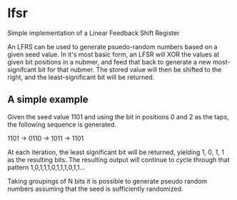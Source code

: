 # lfsr

Simple implementation of a Linear Feedback Shift Register

An LFRS can be used to generate psuedo-random numbers based on a given seed value.  In it's most basic form, an LFSR will XOR the values at given bit positions in a nubmer, and feed that back to generate a new most-signifcant bit for that nubmer.  The stored value will then be shifted to the right, and the least-significant bit will be returned.

## A simple example

Given the seed value 1101 and using the bit in positions 0 and 2 as the taps, the following sequence is generated.

1101 -> 0110 -> 1011 -> 1101

At each iteration, the least significant bit will be returned, yielding 1, 0, 1, 1 as the resulting bits. The resulting output will continue to cycle through that pattern 1,0,1,1,1,0,1,1,1,0,1,1...

Taking groupings of N bits it is possible to generate pseudo random numbers assuming that the seed is sufficiently randomized.

